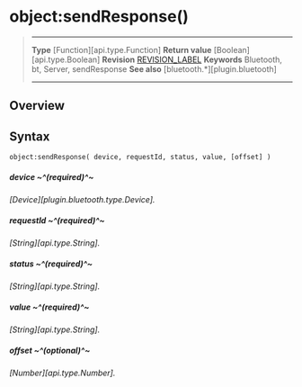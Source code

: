 # object:sendResponse()

> --------------------- ------------------------------------------------------------------------------------------
> __Type__              [Function][api.type.Function]
> __Return value__      [Boolean][api.type.Boolean]
> __Revision__          [REVISION_LABEL](REVISION_URL)
> __Keywords__          Bluetooth, bt, Server, sendResponse
> __See also__          [bluetooth.*][plugin.bluetooth]
> --------------------- ------------------------------------------------------------------------------------------

## Overview

## Syntax

	object:sendResponse( device, requestId, status, value, [offset] )

##### device ~^(required)^~
_[Device][plugin.bluetooth.type.Device]._

##### requestId ~^(required)^~
_[String][api.type.String]._

##### status ~^(required)^~
_[String][api.type.String]._

##### value ~^(required)^~
_[String][api.type.String]._

##### offset ~^(optional)^~
_[Number][api.type.Number]._